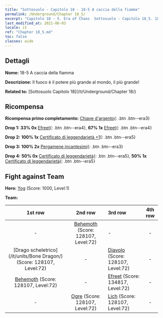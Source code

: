 ```yaml
---
title: "Sottosuolo - Capitolo 18 - 18-5 A caccia della fiamma"
permalink: /Underground/Chapter 18_5/
excerpt: "Capitolo 18 - 5. Era of Chaos  Sottosuolo - Capitolo 18_5. 18-5 A caccia della fiamma"
last_modified_at: 2021-06-03
locale: it
ref: "Chapter 18_5.md"
toc: false
classes: wide
---
```


## Dettagli

 **Nome:** 18-5 A caccia della fiamma

 **Descrizione:** Il fuoco è il potere più grande al mondo, il più grande!

 **Related to:** [Sottosuolo Capitolo 18](/it/Underground/Chapter 18/)

## Ricompensa

 **Ricompensa primo completamento:** [Chiave d'argento](/ItemsIT/con_693/){: .btn .btn--era3}

 **Drop 1:** **33% 0x** [Efreet](/ItemsIT/unt_231/){: .btn .btn--era4}, **67% 1x** [Efreet](/ItemsIT/unt_231/){: .btn .btn--era4}

 **Drop 2:** **100% 1x** [Certificato di leggendarietà +1](/ItemsIT/mat_74/){: .btn .btn--era5}

 **Drop 3:** **100% 2x** [Pergamene incantesimi](/ItemsIT/con_694/){: .btn .btn--era3}

 **Drop 4:** **50% 0x** [Certificato di leggendarietà](/ItemsIT/mat_67/){: .btn .btn--era5}, **50% 1x** [Certificato di leggendarietà](/ItemsIT/mat_67/){: .btn .btn--era5}


## Fight against Team
 **Hero:** [Yog](/it/heroes/Yog/) (Score: 1000, Level:1)

 **Team:**


  | 1st row | 2nd row | 3rd row | 4th row |
  |:----:|:----:|:----|:----:|
  | - | [Behemoth](/it/units/Behemoth/) (Score: 128107, Level:72)  | - | - |
  | [Drago scheletrico](/it/units/Bone Dragon/) (Score: 128107, Level:72)  | - | [Diavolo](/it/units/Devil/) (Score: 128107, Level:72)  | - |
  | [Behemoth](/it/units/Behemoth/) (Score: 128107, Level:72)  | - | [Efreet](/it/units/Efreeti/) (Score: 134817, Level:72)  | - |
  | - | [Ogre](/it/units/Ogre/) (Score: 128107, Level:72)  | [Lich](/it/units/Lich/) (Score: 128107, Level:72)  | - |


